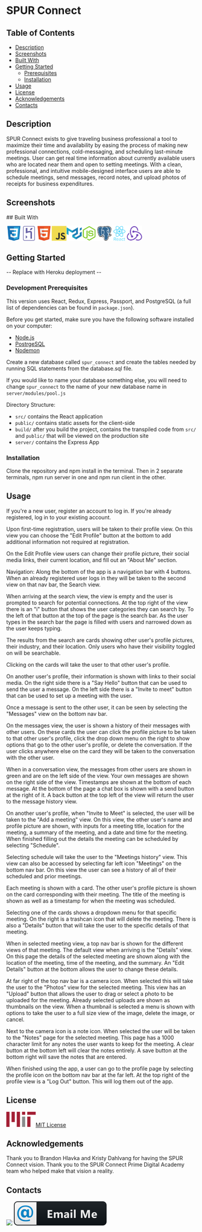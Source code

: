 # SPUR Connect

## Table of Contents

- [Description](#description)
- [Screenshots](#screenshots)
- [Built With](#built-with)
- [Getting Started](#getting-started)
  - [Prerequisites](#prerequisites)
  - [Installation](#installation)
- [Usage](#usage)
- [License](#license)
- [Acknowledgements](#acknowledgements)
- [Contacts](#contacts)

## Description

SPUR Connect exists to give traveling business professional a tool to maximize their time and availability by easing the process of making new professional connections, cold-messaging, and scheduling last-minute meetings. User can get real time information about currently available users who are located near them and open to setting meetings. With a clean, professional, and intuitive mobile-designed interface users are able to schedule meetings, send messages, record notes, and upload photos of receipts for business expenditures.

## Screenshots

<img src="" />## Built With

<a href="https://developer.mozilla.org/en-US/docs/Web/CSS"><img src="https://raw.githubusercontent.com/devicons/devicon/master/icons/css3/css3-original.svg" height="40px" width="40px" /></a><a href="https://www.heroku.com/"><img src="https://raw.githubusercontent.com/devicons/devicon/master/icons/heroku/heroku-original.svg" height="40px" width="40px" /></a><a href="https://developer.mozilla.org/en-US/docs/Web/HTML"><img src="https://raw.githubusercontent.com/devicons/devicon/master/icons/html5/html5-original.svg" height="40px" width="40px" /></a><a href="https://developer.mozilla.org/en-US/docs/Web/JavaScript"><img src="https://raw.githubusercontent.com/devicons/devicon/master/icons/javascript/javascript-original.svg" height="40px" width="40px" /></a><a href="https://material-ui.com/"><img src="https://raw.githubusercontent.com/devicons/devicon/master/icons/materialui/materialui-original.svg" height="40px" width="40px" /></a><a href="https://nodejs.org/en/"><img src="https://raw.githubusercontent.com/devicons/devicon/master/icons/nodejs/nodejs-original.svg" height="40px" width="40px" /></a><a href="https://www.postgresql.org/"><img src="https://raw.githubusercontent.com/devicons/devicon/master/icons/postgresql/postgresql-original.svg" height="40px" width="40px" /></a><a href="https://reactjs.org/"><img src="https://raw.githubusercontent.com/devicons/devicon/master/icons/react/react-original-wordmark.svg" height="40px" width="40px" /></a><a href="https://redux.js.org/"><img src="https://raw.githubusercontent.com/devicons/devicon/master/icons/redux/redux-original.svg" height="40px" width="40px" /></a>

## Getting Started

 -- Replace with Heroku deployment --


### Development Prerequisites

This version uses React, Redux, Express, Passport, and PostgreSQL (a full list of dependencies can be found in `package.json`).

Before you get started, make sure you have the following software installed on your computer:

- [Node.js](https://nodejs.org/en/)
- [PostrgeSQL](https://www.postgresql.org/)
- [Nodemon](https://nodemon.io/)

Create a new database called `spur_connect` and create the tables needed by running SQL statements from the database.sql file.

If you would like to name your database something else, you will need to change `spur_connect` to the name of your new database name in `server/modules/pool.js`

Directory Structure:

- `src/` contains the React application
- `public/` contains static assets for the client-side
- `build/` after you build the project, contains the transpiled code from `src/` and `public/` that will be viewed on the production site
- `server/` contains the Express App

### Installation

Clone the repository and npm install in the terminal.
Then in 2 separate terminals, npm run server in one and npm run client in the other.

## Usage

If you're a new user, register an account to log in. If you're already registered, log in to your existing account.

Upon first-time registration, users will be taken to their profile view. On this view you can choose the "Edit Profile" button at the bottom to add additional information not required at registration.

On the Edit Profile view users can change their profile picture, their social media links, their current location, and fill out an "About Me" section.

Navigation: Along the bottom of the app is a navigation bar with 4 buttons. When an already registered user logs in they will be taken to the second view on that nav bar, the Search view.

When arriving at the search view, the view is empty and the user is prompted to search for potential connections. At the top right of the view there is an "i" button that shows the user categories they can search by. To the left of that button at the top of the page is the search bar. As the user types in the search bar the page is filled with users and narrowed down as the user keeps typing.

The results from the search are cards showing other user's profile pictures, their industry, and their location. Only users who have their visibility toggled on will be searchable.

Clicking on the cards will take the user to that other user's profile. 

On another user's profile, their information is shown with links to their social media. On the right side there is a "Say Hello" button that can be used to send the user a message. On the left side there is a "Invite to meet" button that can be used to set up a meeting with the user.

Once a message is sent to the other user, it can be seen by selecting the "Messages" view on the bottom nav bar.

On the messages view, the user is shown a history of their messages with other users. On these cards the user can click the profile picture to be taken to that other user's profile, click the drop down menu on the right to show options that go to the other user's profile, or delete the conversation. If the user clicks anywhere else on the card they will be taken to the conversation with the other user.

When in a conversation view, the messages from other users are shown in green and are on the left side of the view. Your own messages are shown on the right side of the view. Timestamps are shown at the bottom of each message. At the bottom of the page a chat box is shown with a send button at the right of it. A back button at the top left of the view will return the user to the message history view.

On another user's profile, when "Invite to Meet" is selected, the user will be taken to  the "Add a meeting" view. On this view, the other user's name and profile picture are shown, with inputs for a meeting title, location for the meeting, a summary of the meeting, and a date and time for the meeting. When finished filling out the details the meeting can be scheduled by selecting "Schedule".

Selecting schedule will take the user to the "Meetings history" view. This view can also be accessed by selecting far left icon "Meetings" on the bottom nav bar. On this view the user can see a history of all of their scheduled and prior meetings.

Each meeting is shown with a card. The other user's profile picture is shown on the card corresponding with their meeting. The title of the meeting is shown as well as a timestamp for when the meeting was scheduled.

Selecting one of the cards shows a dropdown menu for that specific meeting. On the right is a trashcan icon that will delete the meeting. There is also a "Details" button that will take the user to the specific details of that meeting.

When in selected meeting view, a top nav bar is shown for the different views of that meeting. The default view when arriving is the "Details" view. On this page the details of the selected meeting are shown along with the location of the meeting, time of the meeting, and the summary. An "Edit Details" button at the bottom allows the user to change these details. 

At far right of the top nav bar is a camera icon. When selected this will take the user to the "Photos" view for the selected meeting. This view has an "Upload" button that allows the user to drag or select a photo to be uploaded for the meeting. Already selected uploads are shown as thumbnails on the view. When a thumbnail is selected a menu is shown with options to take the user to a full size view of the image, delete the image, or cancel.

Next to the camera icon is a note icon. When selected the user will be taken to the "Notes" page for the selected meeting. This page has a 1000 character limit for any notes the user wants to keep for the meeting. A clear button at the bottom left will clear the notes entirely. A save button at the bottom right will save the notes that are entered.

When finished using the app, a user can go to the profile page by selecting the profile icon on the bottom nav bar at the far left. At the top right of the profile view is a "Log Out" button. This will log them out of the app.


## License

<a href="https://choosealicense.com/licenses/mit/"><img src="https://raw.githubusercontent.com/johnturner4004/readme-generator/master/src/components/assets/images/mit.svg" height=40 />MIT License</a>

## Acknowledgements

Thank you to Brandon Hlavka and Kristy Dahlvang for having the SPUR Connect vision. Thank you to the SPUR Connect Prime Digital Academy team who helped make that vision a reality.

## Contacts

<a href="https://www.linkedin.com/in/"><img src="https://img.shields.io/badge/LinkedIn-0077B5?style=for-the-badge&logo=linkedin&logoColor=white" /></a>  <a href="mailto:Spurconnect.2022@gmail.com"><img src=https://raw.githubusercontent.com/johnturner4004/readme-generator/master/src/components/assets/images/email_me_button_icon_151852.svg /></a>
